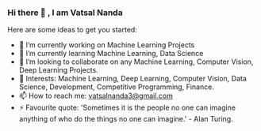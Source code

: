 ### Hi there 👋 , I am Vatsal Nanda


Here are some ideas to get you started:

- 🔭 I’m currently working on Machine Learning Projects 
- 🌱 I’m currently learning Machine Learning, Data Science
- 👯 I’m looking to collaborate on any Machine Learning, Computer Vision, Deep Learning Projects. 
- 🤔 Interests: Machine Learning, Deep Learning, Computer Vision, Data Science, Development, Competitive Programming, Finance. 
- 📫 How to reach me: vatsalnanda3@gmail.com
- ⚡ Favourite quote: 'Sometimes it is the people no one can imagine anything of who do the things no one can imagine.' - Alan Turing. 

